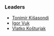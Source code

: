 ### Leaders
* [Tonimir Kišasondi](mailto:tonimir.kisasondi@owasp.org)
* [Igor Vuk](mailto:igor.vuk@owasp.org)
* [Vlatko Košturjak](mailto:vlatko.kosturjak@owasp.org)
